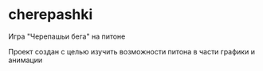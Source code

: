 # cherepashki
Игра "Черепашьи бега" на питоне

Проект создан с целью изучить возможности питона в части графики и анимации
